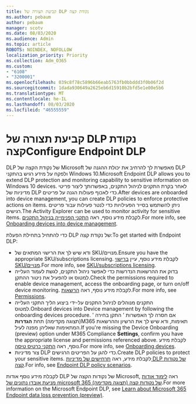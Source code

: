 ```yaml
---
title: קביעת תצורה של DLP נקודת קצה
ms.author: pebaum
author: pebaum
manager: scotv
ms.date: 08/03/2020
ms.audience: Admin
ms.topic: article
ROBOTS: NOINDEX, NOFOLLOW
localization_priority: Priority
ms.collection: Adm_O365
ms.custom:
- "6108"
- "3200001"
ms.openlocfilehash: 039c8f78c5896b66eab5763fb0bbddd3f0b06f2d
ms.sourcegitcommit: 1dada930649a2625eb6d15910b2bfd5e1e00e5b6
ms.translationtype: MT
ms.contentlocale: he-IL
ms.lasthandoff: 08/03/2020
ms.locfileid: "46555559"
---
```

# <a name="configure-endpoint-dlp"></a><span data-ttu-id="3e392-102">קביעת תצורה של DLP נקודת קצה</span><span class="sxs-lookup"><span data-stu-id="3e392-102">Configure Endpoint DLP</span></span>

<span data-ttu-id="3e392-103">DLP של נקודת הקצה של Microsoft מאפשרת לך להרחיב את יכולת ההגנה של DLP ולפקח על מידע רגיש בהתקני Windows 10.</span><span class="sxs-lookup"><span data-stu-id="3e392-103">Microsoft Endpoint DLP allows you to extend DLP protection and monitoring capability to sensitive information on Windows 10 devices.</span></span> <span data-ttu-id="3e392-104">לאחר בקרת התקנים לניהול התקנים, באפשרותך ליצור פריטי מדיניות של DLP כדי לאכוף פעולות הגנה על פריטים.</span><span class="sxs-lookup"><span data-stu-id="3e392-104">After devices are onboarded into device management, you can create DLP policies to enforce protective actions on items.</span></span> <span data-ttu-id="3e392-105">ניתן להשתמש בסייר הפעילויות כדי לנטר פעילות עבור פריטים רגישים.</span><span class="sxs-lookup"><span data-stu-id="3e392-105">The Activity Explorer can be used to monitor activity for sensitive items.</span></span> <span data-ttu-id="3e392-106">לקבלת מידע נוסף, ראה [התקני הפנימייה בניהול התקנים](https://docs.microsoft.com/microsoft-365/compliance/endpoint-dlp-getting-started#onboarding-devices-into-device-management).</span><span class="sxs-lookup"><span data-stu-id="3e392-106">For more info, see [Onboarding devices into device management](https://docs.microsoft.com/microsoft-365/compliance/endpoint-dlp-getting-started#onboarding-devices-into-device-management).</span></span>  

<span data-ttu-id="3e392-107">כדי להתחיל בתחילת הפעלת DLP של נקודת קצה:</span><span class="sxs-lookup"><span data-stu-id="3e392-107">To get started with Endpoint DLP:</span></span>

- <span data-ttu-id="3e392-108">ודא שיש לך את הרישוי המתאים של SKU/מנויים.</span><span class="sxs-lookup"><span data-stu-id="3e392-108">Ensure you have the appropriate SKU/subscriptions licensing.</span></span> <span data-ttu-id="3e392-109">לקבלת מידע נוסף, עיין [ברישוי SKU/מנויים](https://docs.microsoft.com/microsoft-365/compliance/endpoint-dlp-getting-started#skusubscriptions-licensing).</span><span class="sxs-lookup"><span data-stu-id="3e392-109">For more info, see [SKU/subscriptions licensing](https://docs.microsoft.com/microsoft-365/compliance/endpoint-dlp-getting-started#skusubscriptions-licensing).</span></span>
- <span data-ttu-id="3e392-110">בדוק את ההרשאות הנדרשות כדי לאפשר ניהול התקנים, לגשת לעמוד העלייה למטוס או להפעיל את ניטור ההתקן.</span><span class="sxs-lookup"><span data-stu-id="3e392-110">Check the permissions required to enable device management, access the onboarding page, or turn on/off device monitoring.</span></span> <span data-ttu-id="3e392-111">לקבלת מידע נוסף, ראה [הרשאות](https://docs.microsoft.com/microsoft-365/compliance/endpoint-dlp-getting-started#permissions).</span><span class="sxs-lookup"><span data-stu-id="3e392-111">For more info, see [Permissions](https://docs.microsoft.com/microsoft-365/compliance/endpoint-dlp-getting-started#permissions).</span></span>
- <span data-ttu-id="3e392-112">התקנים מנוהלים לניהול התקנים על-ידי ביצוע הליך התקני העלייה למטוס.</span><span class="sxs-lookup"><span data-stu-id="3e392-112">Onboard devices into Device management by following the onboarding devices procedure.</span></span> <span data-ttu-id="3e392-113">אם חסרה לך האפשרות ' התקן בחירה ' (תצוגה מקדימה) תחת **הגדרות**M365 תאימות, ודא שיש לך את הרשיון וההרשאות המתאימות שאליהן מפנה לעיל.</span><span class="sxs-lookup"><span data-stu-id="3e392-113">If you're missing the Device Onboarding (preview) option under M365 Compliance  **Settings**, confirm you have the appropriate license and permissions referenced above.</span></span> <span data-ttu-id="3e392-114">לקבלת מידע נוסף, ראה [התקני כרטיס טיסה](https://docs.microsoft.com/microsoft-365/compliance/endpoint-dlp-getting-started#onboarding-devices).</span><span class="sxs-lookup"><span data-stu-id="3e392-114">For more info, see [Onboarding devices](https://docs.microsoft.com/microsoft-365/compliance/endpoint-dlp-getting-started#onboarding-devices).</span></span> 
- <span data-ttu-id="3e392-115">צור מדיניות DLP כדי להגן על הפריטים הרגישים.</span><span class="sxs-lookup"><span data-stu-id="3e392-115">Create DLP policies to protect your sensitive items.</span></span> <span data-ttu-id="3e392-116">לקבלת מידע, ראה [תרחישים של מדיניות DLP של נקודות קצה](https://docs.microsoft.com/microsoft-365/compliance/endpoint-dlp-using?view=o365-worldwide#endpoint-dlp-policy-scenarios).</span><span class="sxs-lookup"><span data-stu-id="3e392-116">For info, see [Endpoint DLP policy scenarios](https://docs.microsoft.com/microsoft-365/compliance/endpoint-dlp-using?view=o365-worldwide#endpoint-dlp-policy-scenarios).</span></span>

<span data-ttu-id="3e392-117">לקבלת מידע נוסף אודות DLP של נקודות הקצה של Microsoft, ראה [לימוד אודות מניעת אובדן נתונים של microsoft 365 של נקודות קצה (תצוגה מקדימה)](https://docs.microsoft.com/microsoft-365/compliance/endpoint-dlp-learn-about).</span><span class="sxs-lookup"><span data-stu-id="3e392-117">For more information on the Microsoft Endpoint DLP, see [Learn about Microsoft 365 Endpoint data loss prevention (preview)](https://docs.microsoft.com/microsoft-365/compliance/endpoint-dlp-learn-about).</span></span>